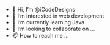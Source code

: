 - 👋 Hi, I’m @iCodeDesigns
- 👀 I’m interested in web development 
- 🌱 I’m currently learning Java 
- 💞️ I’m looking to collaborate on ...
- 📫 How to reach me ...

<!---
iCodeDesigns/iCodeDesigns is a ✨ special ✨ repository because its `README.md` (this file) appears on your GitHub profile.
You can click the Preview link to take a look at your changes.
--->
